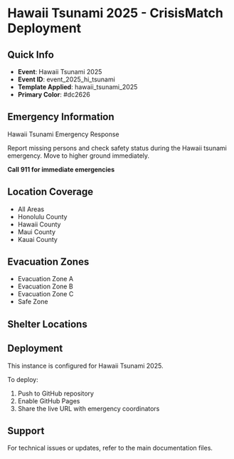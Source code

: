 # Hawaii Tsunami 2025 - CrisisMatch Deployment

## Quick Info
- **Event**: Hawaii Tsunami 2025
- **Event ID**: event_2025_hi_tsunami
- **Template Applied**: hawaii_tsunami_2025
- **Primary Color**: #dc2626

## Emergency Information
Hawaii Tsunami Emergency Response

Report missing persons and check safety status during the Hawaii tsunami emergency. Move to higher ground immediately.

**Call 911 for immediate emergencies**

## Location Coverage
- All Areas
- Honolulu County
- Hawaii County
- Maui County
- Kauai County

## Evacuation Zones
- Evacuation Zone A
- Evacuation Zone B
- Evacuation Zone C
- Safe Zone

## Shelter Locations


## Deployment
This instance is configured for Hawaii Tsunami 2025. 

To deploy:
1. Push to GitHub repository
2. Enable GitHub Pages
3. Share the live URL with emergency coordinators

## Support
For technical issues or updates, refer to the main documentation files.
